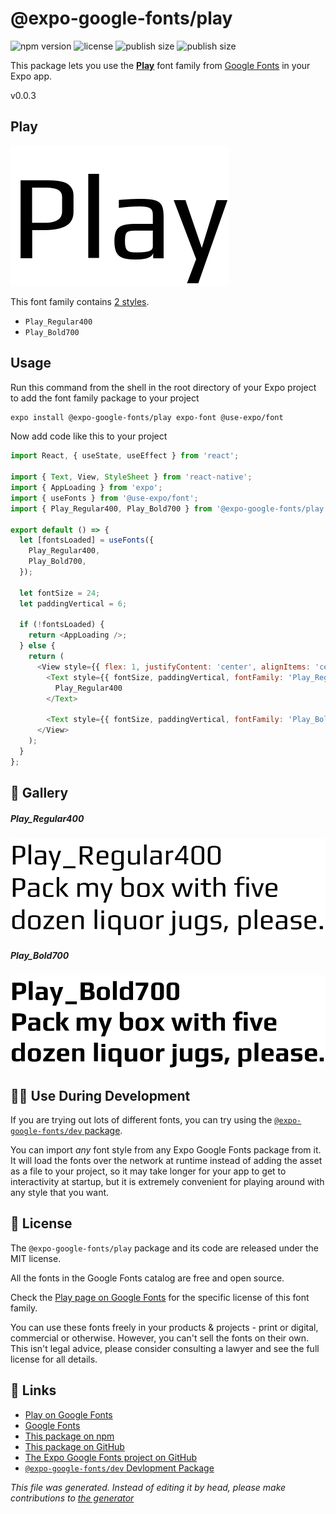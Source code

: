 # @expo-google-fonts/play

![npm version](https://flat.badgen.net/npm/v/@expo-google-fonts/play)
![license](https://flat.badgen.net/github/license/expo/google-fonts)
![publish size](https://flat.badgen.net/packagephobia/install/@expo-google-fonts/play)
![publish size](https://flat.badgen.net/packagephobia/publish/@expo-google-fonts/play)

This package lets you use the [**Play**](https://fonts.google.com/specimen/Play) font family from [Google Fonts](https://fonts.google.com/) in your Expo app.

v0.0.3

## Play

![Play](./font-family.png)

This font family contains [2 styles](#gallery).

- `Play_Regular400`
- `Play_Bold700`

## Usage

Run this command from the shell in the root directory of your Expo project to add the font family package to your project
```sh
expo install @expo-google-fonts/play expo-font @use-expo/font
```

Now add code like this to your project
```js
import React, { useState, useEffect } from 'react';

import { Text, View, StyleSheet } from 'react-native';
import { AppLoading } from 'expo';
import { useFonts } from '@use-expo/font';
import { Play_Regular400, Play_Bold700 } from '@expo-google-fonts/play';

export default () => {
  let [fontsLoaded] = useFonts({
    Play_Regular400,
    Play_Bold700,
  });

  let fontSize = 24;
  let paddingVertical = 6;

  if (!fontsLoaded) {
    return <AppLoading />;
  } else {
    return (
      <View style={{ flex: 1, justifyContent: 'center', alignItems: 'center' }}>
        <Text style={{ fontSize, paddingVertical, fontFamily: 'Play_Regular400' }}>
          Play_Regular400
        </Text>

        <Text style={{ fontSize, paddingVertical, fontFamily: 'Play_Bold700' }}>Play_Bold700</Text>
      </View>
    );
  }
};

```

## 🔡 Gallery

##### Play_Regular400
![Play_Regular400](./e198eae88b87f9891da54cbb4e5b631b4f8e8af961970b14082506c5c1bd3183.ttf.png)

##### Play_Bold700
![Play_Bold700](./46b28c6395256a72fe1900fc5218c9ef0c78153157532b0ebc6b6859696d717d.ttf.png)


## 👩‍💻 Use During Development

If you are trying out lots of different fonts, you can try using the [`@expo-google-fonts/dev` package](https://github.com/expo/google-fonts/tree/master/font-packages/dev#readme).

You can import *any* font style from any Expo Google Fonts package from it. It will load the fonts
over the network at runtime instead of adding the asset as a file to your project, so it may take longer
for your app to get to interactivity at startup, but it is extremely convenient
for playing around with any style that you want.

## 📖 License

The `@expo-google-fonts/play` package and its code are released under the MIT license.

All the fonts in the Google Fonts catalog are free and open source.

Check the [Play page on Google Fonts](https://fonts.google.com/specimen/Play) for the specific license of this font family.

You can use these fonts freely in your products & projects - print or digital, commercial or otherwise. However, you can't sell the fonts on their own. This isn't legal advice, please consider consulting a lawyer and see the full license for all details.

## 🔗 Links

- [Play on Google Fonts](https://fonts.google.com/specimen/Play)
- [Google Fonts](https://fonts.google.com/)
- [This package on npm](https://www.npmjs.com/package/@expo-google-fonts/play)
- [This package on GitHub](https://github.com/expo/google-fonts/tree/master/font-packages/play)
- [The Expo Google Fonts project on GitHub](https://github.com/expo/google-fonts)
- [`@expo-google-fonts/dev` Devlopment Package](https://github.com/expo/google-fonts/tree/master/font-packages/dev)


*This file was generated. Instead of editing it by head, please make contributions to [the generator](https://github.com/expo/google-fonts/tree/master/packages/generator)*
